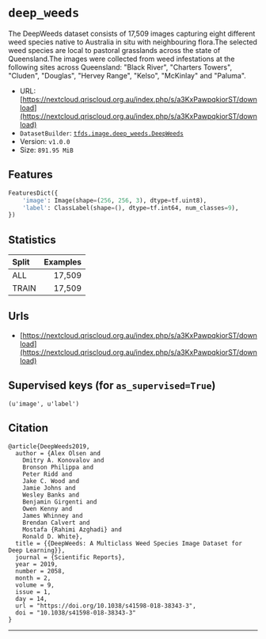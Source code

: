 <div itemscope itemtype="http://schema.org/Dataset">
  <div itemscope itemprop="includedInDataCatalog" itemtype="http://schema.org/DataCatalog">
    <meta itemprop="name" content="TensorFlow Datasets" />
  </div>
  <meta itemprop="name" content="deep_weeds" />
  <meta itemprop="description" content="The DeepWeeds dataset consists of 17,509 images capturing eight different weed species native to Australia in situ with neighbouring flora.The selected weed species are local to pastoral grasslands across the state of Queensland.The images were collected from weed infestations at the following sites across Queensland: &quot;Black River&quot;, &quot;Charters Towers&quot;,  &quot;Cluden&quot;, &quot;Douglas&quot;, &quot;Hervey Range&quot;, &quot;Kelso&quot;, &quot;McKinlay&quot; and &quot;Paluma&quot;." />
  <meta itemprop="url" content="https://www.tensorflow.org/datasets/catalog/deep_weeds" />
  <meta itemprop="sameAs" content="https://nextcloud.qriscloud.org.au/index.php/s/a3KxPawpqkiorST/download" />
</div>

# `deep_weeds`

The DeepWeeds dataset consists of 17,509 images capturing eight different weed
species native to Australia in situ with neighbouring flora.The selected weed
species are local to pastoral grasslands across the state of Queensland.The
images were collected from weed infestations at the following sites across
Queensland: "Black River", "Charters Towers", "Cluden", "Douglas", "Hervey
Range", "Kelso", "McKinlay" and "Paluma".

*   URL:
    [https://nextcloud.qriscloud.org.au/index.php/s/a3KxPawpqkiorST/download](https://nextcloud.qriscloud.org.au/index.php/s/a3KxPawpqkiorST/download)
*   `DatasetBuilder`:
    [`tfds.image.deep_weeds.DeepWeeds`](https://github.com/tensorflow/datasets/tree/master/tensorflow_datasets/image/deep_weeds.py)
*   Version: `v1.0.0`
*   Size: `891.95 MiB`

## Features
```python
FeaturesDict({
    'image': Image(shape=(256, 256, 3), dtype=tf.uint8),
    'label': ClassLabel(shape=(), dtype=tf.int64, num_classes=9),
})
```

## Statistics

Split | Examples
:---- | -------:
ALL   | 17,509
TRAIN | 17,509

## Urls

*   [https://nextcloud.qriscloud.org.au/index.php/s/a3KxPawpqkiorST/download](https://nextcloud.qriscloud.org.au/index.php/s/a3KxPawpqkiorST/download)

## Supervised keys (for `as_supervised=True`)
`(u'image', u'label')`

## Citation
```
@article{DeepWeeds2019,
  author = {Alex Olsen and
    Dmitry A. Konovalov and
    Bronson Philippa and
    Peter Ridd and
    Jake C. Wood and
    Jamie Johns and
    Wesley Banks and
    Benjamin Girgenti and
    Owen Kenny and
    James Whinney and
    Brendan Calvert and
    Mostafa {Rahimi Azghadi} and
    Ronald D. White},
  title = {{DeepWeeds: A Multiclass Weed Species Image Dataset for Deep Learning}},
  journal = {Scientific Reports},
  year = 2019,
  number = 2058,
  month = 2,
  volume = 9,
  issue = 1,
  day = 14,
  url = "https://doi.org/10.1038/s41598-018-38343-3",
  doi = "10.1038/s41598-018-38343-3"
}
```

--------------------------------------------------------------------------------
